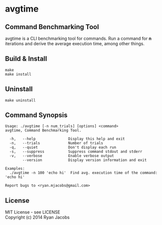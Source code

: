 avgtime
=======

Command Benchmarking Tool
---
avgtime is a CLI benchmarking tool for commands. Run a command for **n**
iterations and derive the average execution time, among other things.

## Build & Install

```
make
make install
```

## Uninstall

```
make uninstall
```

## Command Synopsis
```
Usage: ./avgtime [-n num_trials] [options] <command>
avgtime, Command Benchmarking Tool.

  -h,   --help               Display this help and exit
  -n,   --trials             Number of trials
  -q,   --quiet              Don't display each run
  -s,   --suppress           Suppress command stdout and stderr
  -v,   --verbose            Enable verbose output
        --version            Display version information and exit

Examples:
  ./avgtime -n 100 'echo hi'  Find avg. execution time of the command: 'echo hi'

Report bugs to <ryan.mjacobs@gmail.com>
```

## License
MIT License - see LICENSE<br>
Copyright (c) 2014 Ryan Jacobs
